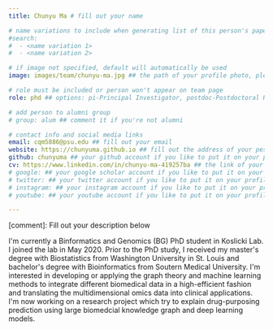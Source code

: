 ```yaml
---
title: Chunyu Ma # fill out your name

# name variations to include when generating list of this person's papers
#search:
#  - <name variation 1>
#  - <name variation 2>

# if image not specified, default will automatically be used
image: images/team/chunyu-ma.jpg ## the path of your profile photo, please put it under 'images/team' and name it as firstname-lastname.jpg

# role must be included or person won't appear on team page
role: phd ## options: pi-Principal Investigator, postdoc-Postdoctoral Researcher, phd-PhD Student, masters-Master's Student, undergrad-Undergraduate Student, highschool-High School Student, programmer-Software Engineer

# add person to alumni group
# group: alum ## comment it if you're not alumni

# contact info and social media links
email: cqm5886@psu.edu ## fill out your email
website: https://chunyuma.github.io ## fill out the address of your pesonal website if you have or your linkedin profile if you like
github: chunyuma ## your github account if you like to put it on your profile
cv: https://www.linkedin.com/in/chunyu-ma-419257ba ## the link of your personal resume
# google: ## your google scholar account if you like to put it on your profile
# twitter: ## your twitter account if you like to put it on your profile
# instagram: ## your instagram account if you like to put it on your profile
# youtube: ## your youtube account if you like to put it on your profile

---
```

[comment]: Fill out your description below 

I'm currently a Binformatics and Genomics (BG) PhD student in Koslicki Lab. I joined the lab in May 2020. Prior to the PhD study, I received my master's degree with Biostatistics from Washington University in St. Louis and bachelor's degree with Bioinformatics from Soutern Medical University. I'm interested in developing or applying the graph theory and machine learning methods to integrate different biomedical data in a high-efficient fashion and translating the multidimensional omics data into clinical applications. I'm now working on a research project which try to explain drug-purposing prediction using large biomedcial knowledge graph and deep learning models.
